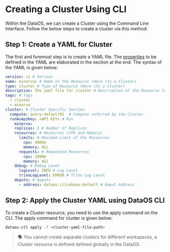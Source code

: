 # **Creating a Cluster Using CLI**

Within the DataOS, we can create a Cluster using the Command Line Interface. Follow the below steps to create a cluster via this method:

## **Step 1: Create a YAML for Cluster**

The first and foremost step is to create a YAML file. The [properties](../Cluster.md) to be defined in the YAML are elaborated in the section at the end. The syntax of the YAML is given below:

```yaml
version: v1 # Version
name: minervac # Name of the Resource (Here its a Cluster)
type: cluster # Type of Resource (Here its a Cluster)
description: The yaml file for cluster # Description of the Resource (Cluster)
tags: # Tags
  - cluster
  - minerva
cluster: # Cluster Specific Section
  compute: query-default01  # Compute referred by the Cluster
  runAsApiKey: <API KEY> # Run
	minerva: 
    replicas: 2 # Number of Replicas
    resources: # Resources (CPU and Memory)
      limits: # Maximum Limit of the Resources
        cpu: 4000m 
        memory: 8Gi
      requests: # Requested Resources
        cpu: 2000m
        memory: 4Gi
    debug: # Debug Level
      logLevel: INFO # Log Level
      trinoLogLevel: ERROR # Trino Log Level
    depots: # Depots 
      - address: dataos://icebase:default # Depot Address
```

## **Step 2: Apply the Cluster YAML using DataOS CLI**

To create a Cluster resource, you need to use the apply command on the CLI. The apply command for cluster is given below:

```bash
dataos-ctl apply -f <cluster-yaml-file-path>
```

> 🗣️ You cannot create separate clusters for different workspaces, a Cluster resource is defined defined globally in the DataOS.